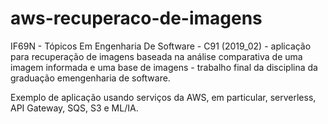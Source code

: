 # aws-recuperaco-de-imagens
IF69N - Tópicos Em Engenharia De Software - C91 (2019_02)  - aplicação para recuperação de imagens baseada na análise comparativa de uma imagem informada e uma base de imagens - trabalho final da disciplina da graduação emengenharia de software.


Exemplo de aplicação usando serviços da AWS, em particular, serverless, API Gateway, SQS, S3 e ML/IA.
